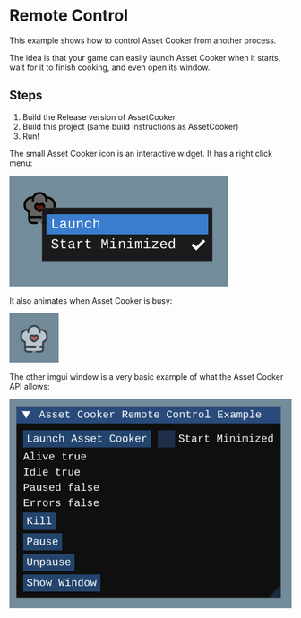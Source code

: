 # Remote Control

This example shows how to control Asset Cooker from another process.

The idea is that your game can easily launch Asset Cooker when it starts, wait for it to finish cooking, and even open its window.

## Steps

1. Build the Release version of AssetCooker
2. Build this project (same build instructions as AssetCooker)
3. Run!

The small Asset Cooker icon is an interactive widget. It has a right click menu:

![screenshot of the right click menu](readme_launch.png)

It also animates when Asset Cooker is busy:

![animated icon](readme_animated_icon.gif)

The other imgui window is a very basic example of what the Asset Cooker API allows:

![screenshot of the basic example window](readme_example.png)


